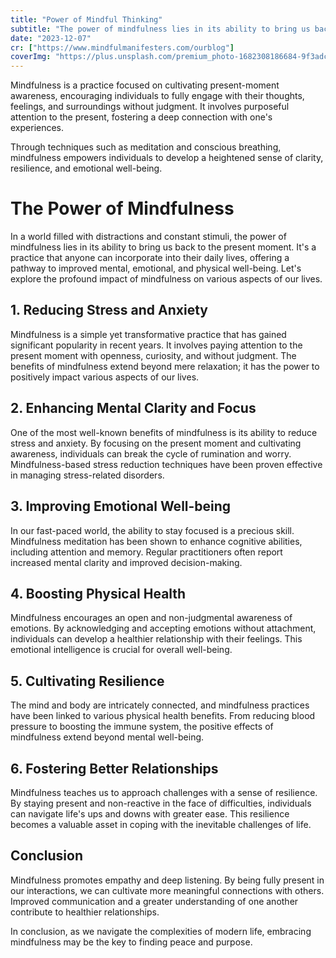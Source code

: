 ```yaml
---
title: "Power of Mindful Thinking"
subtitle: "The power of mindfulness lies in its ability to bring us back to the present moment"
date: "2023-12-07"
cr: ["https://www.mindfulmanifesters.com/ourblog"]
coverImg: "https://plus.unsplash.com/premium_photo-1682308186684-9f3adccac43f?q=80&w=1812&auto=format&fit=crop&ixlib=rb-4.0.3&ixid=M3wxMjA3fDB8MHxwaG90by1wYWdlfHx8fGVufDB8fHx8fA%3D%3D"
---
```


Mindfulness is a practice focused on cultivating present-moment awareness, encouraging individuals to fully engage with their thoughts, feelings, and surroundings without judgment. It involves purposeful attention to the present, fostering a deep connection with one's experiences.

Through techniques such as meditation and conscious breathing, mindfulness empowers individuals to develop a heightened sense of clarity, resilience, and emotional well-being.

# The Power of Mindfulness

In a world filled with distractions and constant stimuli, the power of mindfulness lies in its ability to bring us back to the present moment. It's a practice that anyone can incorporate into their daily lives, offering a pathway to improved mental, emotional, and physical well-being. Let's explore the profound impact of mindfulness on various aspects of our lives.

## 1. Reducing Stress and Anxiety

Mindfulness is a simple yet transformative practice that has gained significant popularity in recent years. It involves paying attention to the present moment with openness, curiosity, and without judgment. The benefits of mindfulness extend beyond mere relaxation; it has the power to positively impact various aspects of our lives.

## 2. Enhancing Mental Clarity and Focus

One of the most well-known benefits of mindfulness is its ability to reduce stress and anxiety. By focusing on the present moment and cultivating awareness, individuals can break the cycle of rumination and worry. Mindfulness-based stress reduction techniques have been proven effective in managing stress-related disorders.

## 3. Improving Emotional Well-being

In our fast-paced world, the ability to stay focused is a precious skill. Mindfulness meditation has been shown to enhance cognitive abilities, including attention and memory. Regular practitioners often report increased mental clarity and improved decision-making.

## 4. Boosting Physical Health

Mindfulness encourages an open and non-judgmental awareness of emotions. By acknowledging and accepting emotions without attachment, individuals can develop a healthier relationship with their feelings. This emotional intelligence is crucial for overall well-being.

## 5. Cultivating Resilience

The mind and body are intricately connected, and mindfulness practices have been linked to various physical health benefits. From reducing blood pressure to boosting the immune system, the positive effects of mindfulness extend beyond mental well-being.

## 6. Fostering Better Relationships

Mindfulness teaches us to approach challenges with a sense of resilience. By staying present and non-reactive in the face of difficulties, individuals can navigate life's ups and downs with greater ease. This resilience becomes a valuable asset in coping with the inevitable challenges of life.

## Conclusion

Mindfulness promotes empathy and deep listening. By being fully present in our interactions, we can cultivate more meaningful connections with others. Improved communication and a greater understanding of one another contribute to healthier relationships.

In conclusion, as we navigate the complexities of modern life, embracing mindfulness may be the key to finding peace and purpose.
